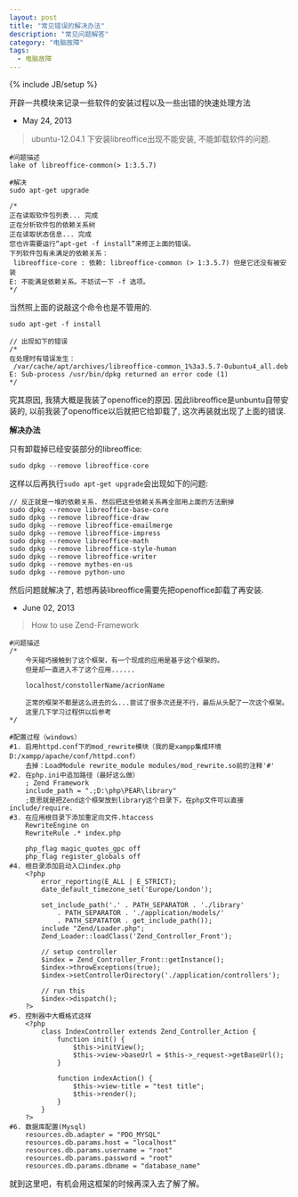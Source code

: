```yaml
---
layout: post
title: "常见错误的解决办法"
description: "常见问题解答"
category: "电脑故障"
tags: 
  - 电脑故障
---
```

{% include JB/setup %}

开辟一共模块来记录一些软件的安装过程以及一些出错的快速处理方法

- May 24, 2013

> ubuntu-12.04.1 下安装libreoffice出现不能安装, 不能卸载软件的问题.

	#问题描述
	lake of libreoffice-common(> 1:3.5.7)

	#解决
    sudo apt-get upgrade

    /*
    正在读取软件包列表... 完成
    正在分析软件包的依赖关系树       
    正在读取状态信息... 完成       
    您也许需要运行“apt-get -f install”来修正上面的错误。
    下列软件包有未满足的依赖关系：
     libreoffice-core : 依赖: libreoffice-common (> 1:3.5.7) 但是它还没有被安装
    E: 不能满足依赖关系。不妨试一下 -f 选项。
    */

当然照上面的说敲这个命令也是不管用的.

    sudo apt-get -f install

    // 出现如下的错误
    /*
    在处理时有错误发生：
     /var/cache/apt/archives/libreoffice-common_1%3a3.5.7-0ubuntu4_all.deb
    E: Sub-process /usr/bin/dpkg returned an error code (1)
    */

究其原因, 我猜大概是我装了openoffice的原因. 因此libreoffice是unbuntu自带安装的,
以前我装了openoffice以后就把它给卸载了, 这次再装就出现了上面的错误.

**解决办法**

只有卸载掉已经安装部分的libreoffice:

    sudo dpkg --remove libreoffice-core

这样以后再执行`sudo apt-get upgrade`会出现如下的问题:

    // 反正就是一堆的依赖关系. 然后把这些依赖关系再全部用上面的方法删掉
    sudo dpkg --remove libreoffice-base-core
    sudo dpkg --remove libreoffice-draw
    sudo dpkg --remove libreoffice-emailmerge
    sudo dpkg --remove libreoffice-impress
    sudo dpkg --remove libreoffice-math
    sudo dpkg --remove libreoffice-style-human
    sudo dpkg --remove libreoffice-writer
    sudo dpkg --remove mythes-en-us
    sudo dpkg --remove python-uno

然后问题就解决了, 若想再装libreoffice需要先把openoffice卸载了再安装.

- June 02, 2013

> How to use Zend-Framework

	#问题描述
	/*
		今天碰巧接触到了这个框架，有一个现成的应用是基于这个框架的。
		但是却一直进入不了这个应用......

		localhost/constollerName/acrionName 

		正常的框架不都是这么进去的么...尝试了很多次还是不行，最后从头配了一次这个框架。
		这里几下学习过程供以后参考
	*/

	#配置过程（windows）
	#1. 启用httpd.conf下的mod_rewrite模块（我的是xampp集成环境D:/xampp/apache/conf/httpd.conf）
		去掉：LoadModule rewrite_module modules/mod_rewrite.so前的注释'#'
	#2. 在php.ini中追加路径（最好这么做）
		; Zend Framework
		include_path = ".;D:\php\PEAR\library"  
		;意思就是把Zend这个框架放到library这个目录下，在php文件可以直接include/require.
	#3. 在应用根目录下添加重定向文件.htaccess
		RewriteEngine on
		RewriteRule .* index.php

		php_flag magic_quotes_gpc off
		php_flag register_globals off
	#4. 根目录添加启动入口index.php
		<?php
			error_reporting(E_ALL | E_STRICT);
			date_default_timezone_set('Europe/London');
			
			set_include_path('.' . PATH_SEPARATOR . './library'
				. PATH_SEPARATOR . './application/models/'
				. PATH_SEPATATOR . get_include_path());
			include "Zend/Loader.php";
			Zend_Loader::loadClass('Zend_Controller_Front');
			
			// setup controller
			$index = Zend_Controller_Front::getInstance();
			$index->throwExceptions(true);
			$index->setControllerDirectory('./application/controllers');

			// run this
			$index->dispatch();
		?>
	#5. 控制器中大概格式这样
		<?php
			class IndexController extends Zend_Controller_Action {
				function init() {
					$this->initView();
					$this->view->baseUrl = $this->_request->getBaseUrl();
				}

				function indexAction() {
					$this->view-title = "test title";
					$this->render();
				}
			}
		?>
	#6. 数据库配置(Mysql)
		resources.db.adapter = "PDO_MYSQL"
		resources.db.params.host = "localhost"
		resources.db.params.username = "root"
		resources.db.params.password = "root"
		resources.db.params.dbname = "database_name"

就到这里吧，有机会用这框架的时候再深入去了解了解。